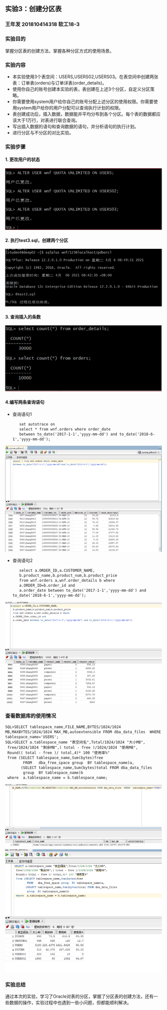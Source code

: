 ## 实验3：创建分区表
### 王年发    201810414318     软工18-3
### 实验目的
掌握分区表的创建方法，掌握各种分区方式的使用场景。
### 实验内容
- 本实验使用3个表空间：USERS,USERS02,USERS03。在表空间中创建两张表：订单表(orders)与订单详表(order_details)。
- 使用你自己的账号创建本实验的表，表创建在上述3个分区，自定义分区策略。
- 你需要使用system用户给你自己的账号分配上述分区的使用权限。你需要使用system用户给你的用户分配可以查询执行计划的权限。
- 表创建成功后，插入数据，数据能并平均分布到各个分区。每个表的数据都应该大于1万行，对表进行联合查询。
- 写出插入数据的语句和查询数据的语句，并分析语句的执行计划。
- 进行分区与不分区的对比实验。
### 实验步骤
#### 1. 更改用户的状态
   ![avatar](1.png)
#### 2. 执行test3.sql，创建两个分区
   ![avatar](2.png)
#### 3. 查询插入的条数
   ![avatar](3.png)
#### 4.编写两条查询语句
   - 查询语句1
     ```
        set autotrace on
        select * from wnf.orders where order_date
        between to_date('2017-1-1','yyyy-mm-dd') and to_date('2018-6-1','yyyy-mm-dd');
     ```
![avatar](4.png)
   - 查询语句2
     ```
        select a.ORDER_ID,a.CUSTOMER_NAME,
        b.product_name,b.product_num,b.product_price
        from wnf.orders a,wnf.order_details b where
        a.ORDER_ID=b.order_id and
        a.order_date between to_date('2017-1-1','yyyy-mm-dd') and to_date('2018-6-1','yyyy-mm-dd');
     ```
![avatar](5.png)
### 查看数据库的使用情况
```
SQL>SELECT tablespace_name,FILE_NAME,BYTES/1024/1024 MB,MAXBYTES/1024/1024 MAX_MB,autoextensible FROM dba_data_files  WHERE  tablespace_name='USERS';
SQL>SELECT a.tablespace_name "表空间名",Total/1024/1024 "大小MB",
 free/1024/1024 "剩余MB",( total - free )/1024/1024 "使用MB",
 Round(( total - free )/ total,4)* 100 "使用率%"
 from (SELECT tablespace_name,Sum(bytes)free
        FROM   dba_free_space group  BY tablespace_name)a,
       (SELECT tablespace_name,Sum(bytes)total FROM dba_data_files
        group  BY tablespace_name)b
 where  a.tablespace_name = b.tablespace_name;
```
![avatar](6.png)
![avatar](7.png)
### 实验总结
通过本次的实验，学习了Oracle对表的分区，掌握了分区表的创建方法，还有一些数据的操作，实验过程中也遇到一些小问题，但都能顺利解决。
